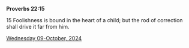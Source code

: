 **Proverbs 22:15**

15 Foolishness is bound in the heart of a child; but the rod of correction shall drive it far from him.

[Wednesday 09-October, 2024](https://getbible.net/kjv/Proverbs/22/15)
